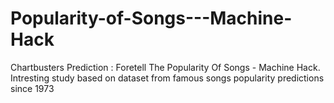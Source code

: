 # Popularity-of-Songs---Machine-Hack
Chartbusters Prediction : Foretell The Popularity Of Songs - Machine Hack. Intresting study based on dataset from famous songs popularity predictions since 1973 
